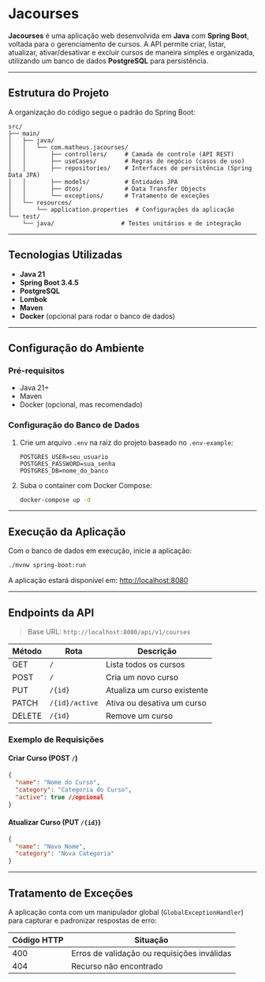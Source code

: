# Jacourses

**Jacourses** é uma aplicação web desenvolvida em **Java** com **Spring Boot**, voltada para o gerenciamento de cursos. A API permite criar, listar, atualizar, ativar/desativar e excluir cursos de maneira simples e organizada, utilizando um banco de dados **PostgreSQL** para persistência.

---

## Estrutura do Projeto

A organização do código segue o padrão do Spring Boot:

```
src/
├── main/
│   ├── java/
│   │   └── com.matheus.jacourses/
│   │       ├── controllers/     # Camada de controle (API REST)
│   │       ├── useCases/        # Regras de negócio (casos de uso)
│   │       ├── repositories/    # Interfaces de persistência (Spring Data JPA)
│   │       ├── models/          # Entidades JPA
│   │       ├── dtos/            # Data Transfer Objects
│   │       └── exceptions/      # Tratamento de exceções
│   └── resources/
│       └── application.properties  # Configurações da aplicação
└── test/
    └── java/                   # Testes unitários e de integração
```

---

## Tecnologias Utilizadas

- **Java 21**
- **Spring Boot 3.4.5**
- **PostgreSQL**
- **Lombok**
- **Maven**
- **Docker** (opcional para rodar o banco de dados)

---

## Configuração do Ambiente

### Pré-requisitos

- Java 21+
- Maven
- Docker (opcional, mas recomendado)

### Configuração do Banco de Dados

1. Crie um arquivo `.env` na raiz do projeto baseado no `.env-example`:

    ```env
    POSTGRES_USER=seu_usuario
    POSTGRES_PASSWORD=sua_senha
    POSTGRES_DB=nome_do_banco
    ```

2. Suba o container com Docker Compose:

    ```bash
    docker-compose up -d
    ```

---

## Execução da Aplicação

Com o banco de dados em execução, inicie a aplicação:

```bash
./mvnw spring-boot:run
```

A aplicação estará disponível em: [http://localhost:8080](http://localhost:8080)

---

## Endpoints da API

> Base URL: `http://localhost:8080/api/v1/courses`

| Método | Rota                | Descrição                        |
|--------|---------------------|----------------------------------|
| GET    | `/`                 | Lista todos os cursos            |
| POST   | `/`                 | Cria um novo curso               |
| PUT    | `/{id}`             | Atualiza um curso existente      |
| PATCH  | `/{id}/active`      | Ativa ou desativa um curso       |
| DELETE | `/{id}`             | Remove um curso                  |

### Exemplo de Requisições

#### Criar Curso (POST `/`)

```json
{
  "name": "Nome do Curso",
  "category": "Categoria do Curso",
  "active": true //opcional
}
```

#### Atualizar Curso (PUT `/{id}`)

```json
{
  "name": "Novo Nome",
  "category": "Nova Categoria"
}
```

---

## Tratamento de Exceções

A aplicação conta com um manipulador global (`GlobalExceptionHandler`) para capturar e padronizar respostas de erro:

| Código HTTP | Situação                             |
|-------------|---------------------------------------|
| 400         | Erros de validação ou requisições inválidas |
| 404         | Recurso não encontrado                |
